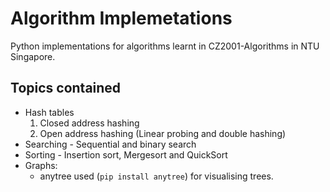 # Algorithm Implemetations
Python implementations for algorithms learnt in CZ2001-Algorithms in NTU Singapore.
## Topics contained
* Hash tables 
    1. Closed address hashing
    2. Open address hashing (Linear probing and double hashing)
* Searching - Sequential and binary search
* Sorting - Insertion sort, Mergesort and QuickSort
* Graphs:
    - anytree used (`pip install anytree`) for visualising trees.